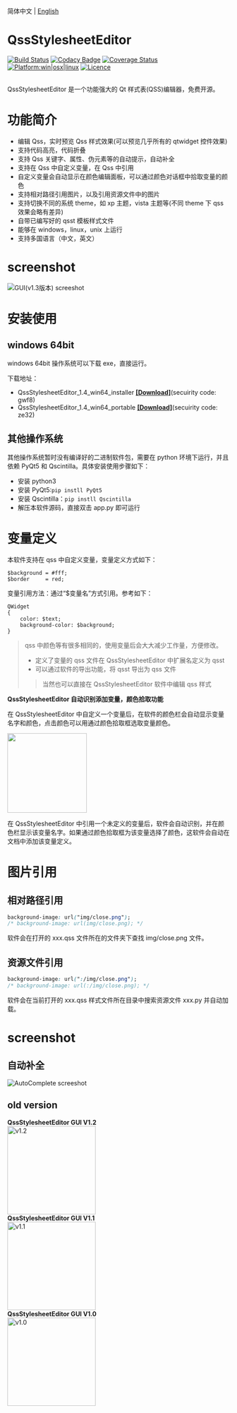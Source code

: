 简体中文 | [English](readme_en-US.md)

# QssStylesheetEditor

[![Build Status](https://api.travis-ci.com/hustlei/QssStylesheetEditor.svg?branch=master)](https://travis-ci.com/hustlei/QssStylesheetEditor)
[![Codacy Badge](https://api.codacy.com/project/badge/Grade/220d511b3ab146d0b03fef0245e00525)](https://www.codacy.com/manual/hustlei/QssStylesheetEditor?utm_source=github.com&amp;utm_medium=referral&amp;utm_content=hustlei/QssStylesheetEditor&amp;utm_campaign=Badge_Grade)
[![Coverage Status](https://coveralls.io/repos/github/hustlei/QssStylesheetEditor/badge.svg)](https://coveralls.io/github/hustlei/QssStylesheetEditor?branch=master)
[![Platform:win|osx|linux](https://raw.githubusercontent.com/hustlei/QssStylesheetEditor/master/docs/assets/badge/platform.svg?sanitize=true)](https://travis-ci.com/hustlei/QssStylesheetEditor)
[![Licence](https://img.shields.io/badge/license-LGPL--3.0-blue)](https://opensource.org/licenses/LGPL-3.0)

<br>
QssStylesheetEditor 是一个功能强大的 Qt 样式表(QSS)编辑器，免费开源。

# 功能简介

+ 编辑 Qss，实时预览 Qss 样式效果(可以预览几乎所有的 qtwidget 控件效果)
+ 支持代码高亮，代码折叠
+ 支持 Qss 关键字、属性、伪元素等的自动提示，自动补全
+ 支持在 Qss 中自定义变量，在 Qss 中引用
+ 自定义变量会自动显示在颜色编辑面板，可以通过颜色对话框中拾取变量的颜色
+ 支持相对路径引用图片，以及引用资源文件中的图片
+ 支持切换不同的系统 theme，如 xp 主题，vista 主题等(不同 theme 下 qss 效果会略有差异)
+ 自带已编写好的 qsst 模板样式文件
+ 能够在 windows，linux，unix 上运行
+ 支持多国语言（中文，英文）

# screenshot

![GUI(v1.3版本) screeshot](https://raw.githubusercontent.com/hustlei/QssStylesheetEditor/master/docs/assets/screenshot/QssStylesheetEditor_v1.3.png "GUI(v1.3版本)")

# 安装使用

## windows 64bit
windows 64bit 操作系统可以下载 exe，直接运行。

下载地址：

+ QssStylesheetEditor_1.4_win64_installer **[[Download]](https://pan.baidu.com/s/1_Uf1lPHj14fs9iMG2SVXuQ)**(secuirity code: gwf8)
+ QssStylesheetEditor_1.4_win64_portable  **[[Download]](https://pan.baidu.com/s/1kGLlpD52N5-wg9IFf0CHPA)**(secuirity code: ze32)


## 其他操作系统

其他操作系统暂时没有编译好的二进制软件包，需要在 python 环境下运行，并且依赖 PyQt5 和 Qscintilla。具体安装使用步骤如下：

+ 安装 python3
+ 安装 PyQt5:`pip instll PyQt5`
+ 安装 Qscintilla：`pip instll Qscintilla`
+ 解压本软件源码，直接双击 app.py 即可运行

# 变量定义

本软件支持在 qss 中自定义变量，变量定义方式如下：

~~~
$background = #fff;
$border     = red;
~~~


变量引用方法：通过“$变量名”方式引用。参考如下：

~~~
QWidget
{
    color: $text;
    background-color: $background;
}
~~~

> qss 中颜色等有很多相同的，使用变量后会大大减少工作量，方便修改。
> + 定义了变量的 qss 文件在 QssStylesheetEditor 中扩展名定义为 qsst
> + 可以通过软件的导出功能，将 qsst 导出为 qss 文件
> > 当然也可以直接在 QssStylesheetEditor 软件中编辑 qss 样式

**QssStylesheetEditor 自动识别添加变量，颜色拾取功能**

在 QssStylesheetEditor 中自定义一个变量后，在软件的颜色栏会自动显示变量名字和颜色，点击颜色可以用通过颜色拾取框选取变量颜色。

<img src="https://raw.githubusercontent.com/hustlei/QssStylesheetEditor/master/docs/assets/screenshot/ColorDlg_v1.3.png" height=180 />

在 QssStylesheetEditor 中引用一个未定义的变量后，软件会自动识别，并在颜色栏显示该变量名字。如果通过颜色拾取框为该变量选择了颜色，这软件会自动在文档中添加该变量定义。

# 图片引用

## 相对路径引用

~~~css
background-image: url("img/close.png");
/* background-image: url(img/close.png); */
~~~

软件会在打开的 xxx.qss 文件所在的文件夹下查找 img/close.png 文件。

## 资源文件引用

~~~css
background-image: url(":/img/close.png");
/* background-image: url(:/img/close.png); */
~~~

软件会在当前打开的 xxx.qss 样式文件所在目录中搜索资源文件 xxx.py 并自动加载。

# screenshot

## 自动补全

![AutoComplete screeshot](https://raw.githubusercontent.com/hustlei/QssStylesheetEditor/master/docs/assets/screenshot/AutoComplete.png "AutoComplete")


## old version

<div><span><b>QssStylesheetEditor GUI V1.2</b></span></div>
    <img src="https://raw.githubusercontent.com/hustlei/QssStylesheetEditor/master/docs/assets/screenshot/QssStylesheetEditor_v1.2.png" alt="v1.2" height=200/>
<div><span><b>QssStylesheetEditor GUI V1.1</b></span></div>
    <img src="https://raw.githubusercontent.com/hustlei/QssStylesheetEditor/master/docs/assets/screenshot/QssStylesheetEditor_v1.1.png" alt="v1.1" height=200/>
<div><span><b>QssStylesheetEditor GUI V1.0</b></span></div>
    <img src="https://raw.githubusercontent.com/hustlei/QssStylesheetEditor/master/docs/assets/screenshot/QssStylesheetEditor_v1.0.png" alt="v1.0" height=200/>


